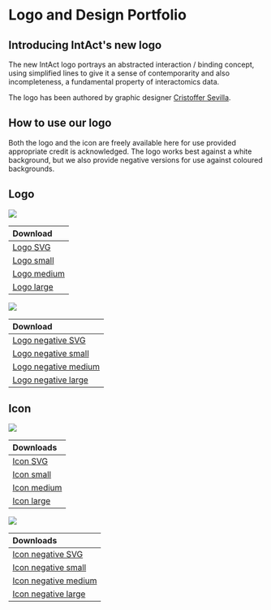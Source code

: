 # Logo and Design Portfolio

## Introducing IntAct's new logo

The new IntAct logo portrays an abstracted interaction / binding concept, using simplified lines to give it a sense of contemporarity and also incompleteness, a fundamental property of interactomics data.

The logo has been authored by graphic designer [Cristoffer Sevilla](https://www.behance.net/CristofferSevilla).

## How to use our logo

Both the logo and the icon are freely available here for use provided appropriate credit is acknowledged. The logo works best against a white background, but we also provide negative versions for use against coloured backgrounds.

## Logo

![](https://raw.githubusercontent.com/intact-portal/intact-portal-documentation/master/assets/logo_gradient_250x82_transparentbg_300dpi.png)


| Download |
| :--- |
| [Logo SVG](https://raw.githubusercontent.com/intact-portal/intact-portal-documentation/master/assets/icon_gradient_wca.svg) |
| [Logo small](https://raw.githubusercontent.com/intact-portal/intact-portal-documentation/master/assets/logo_gradient_50x18_transparentbg_300dpi.png) |
| [Logo medium](https://raw.githubusercontent.com/intact-portal/intact-portal-documentation/master/assets/logo_gradient_150x50_transparentbg_300dpi.png) |
| [Logo large](https://raw.githubusercontent.com/intact-portal/intact-portal-documentation/master/assets/logo_gradient_250x82_transparentbg_300dpi.png) |

![](https://raw.githubusercontent.com/intact-portal/intact-portal-documentation/master/assets/intact_white_wca_w_bckg.png)

| Download |
| :--- |
| [Logo negative SVG](https://raw.githubusercontent.com/intact-portal/intact-portal-documentation/master/assets/intact_white_wca.svg) |
| [Logo negative small](https://raw.githubusercontent.com/intact-portal/intact-portal-documentation/master/assets/logo_white_50x18_transparentbg_300dpi.png) |
| [Logo negative medium](https://raw.githubusercontent.com/intact-portal/intact-portal-documentation/master/assets/logo_white_150x50_transparentbg_300dpi.png) |
| [Logo negative large](https://raw.githubusercontent.com/intact-portal/intact-portal-documentation/master/assets/logo_white_250x82_transparentbg_300dpi.png) |

## Icon

![](../.gitbook/assets/icon_gradient_wca.svg)

| Downloads |
| :--- |
| [Icon SVG](https://raw.githubusercontent.com/intact-portal/intact-portal-documentation/master/assets/icon_gradient_wca.svg) |
| [Icon small](https://raw.githubusercontent.com/intact-portal/intact-portal-documentation/master/assets/icon_gradient_50x50_transparentbg_300dpi.png) |
| [Icon medium](https://raw.githubusercontent.com/intact-portal/intact-portal-documentation/master/assets/icon_gradient_150x150_transparentbg_300dpi.png) |
| [Icon large](https://raw.githubusercontent.com/intact-portal/intact-portal-documentation/master/assets/icon_gradient_250x250_transparentbg_300dpi.png) |

![](../.gitbook/assets/icon_white_w_bckg.svg)

| Downloads |
| :--- |
| [Icon negative SVG](https://raw.githubusercontent.com/intact-portal/intact-portal-documentation/master/assets/icon_white_wca.svg) |
| [Icon negative small](https://raw.githubusercontent.com/intact-portal/intact-portal-documentation/master/assets/icon_white_50x50_transparentbg_300dpi.png) |
| [Icon negative medium](https://raw.githubusercontent.com/intact-portal/intact-portal-documentation/master/assets/icon_white_150x150_transparentbg_300dpi.png) |
| [Icon negative large](https://raw.githubusercontent.com/intact-portal/intact-portal-documentation/master/assets/icon_white_250x250_transparentbg_300dpi.png) |

